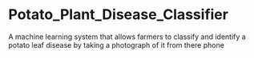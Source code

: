 # Potato_Plant_Disease_Classifier
A machine learning system that allows farmers to classify and identify a potato leaf disease by taking a photograph of it from there phone

